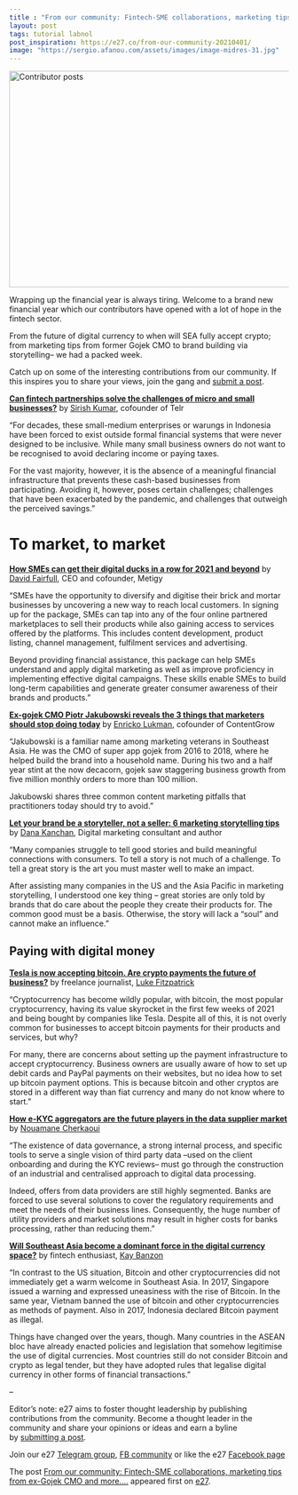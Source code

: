```yaml
---
title : "From our community: Fintech-SME collaborations, marketing tips from ex-Gojek CMO and more…."
layout: post
tags: tutorial labnol
post_inspiration: https://e27.co/from-our-community-20210401/
image: "https://sergio.afanou.com/assets/images/image-midres-31.jpg"
---
```


<img loading="lazy" class="aligncenter wp-image-364788 size-full" src="https://e27.co/wp-content/uploads/2020/11/Contributor-of-the-week.jpg" alt="Contributor posts" width="690" height="390" />
<p>Wrapping up the financial year is always tiring. Welcome to a brand new financial year which our contributors have opened with a lot of hope in the fintech sector.</p>
<p>From the future of digital currency to when will SEA fully accept crypto; from marketing tips from former Gojek CMO to brand building via storytelling– we had a packed week.</p>
<p>Catch up on some of the interesting contributions from our community. If this inspires you to share your views, join the gang and <span class="s1"><a rel="follow" rel="follow" href="https://e27.co/contributor"><span class="s2">submit a post</span></a>.</span></p>
<p><a rel="follow" href="https://e27.co/can-fintech-partnerships-solve-the-challenges-of-micro-and-small-businesses-20210331/"><strong>Can fintech partnerships solve the challenges of micro and small businesses?</strong></a> by <a rel="follow" href="https://e27.co/user/sirish.kumar/">Sirish Kumar</a>, cofounder of Telr</p>
<p>&#8220;For decades, these small-medium enterprises or warungs in Indonesia have been forced to exist outside formal financial systems that were never designed to be inclusive. While many small business owners do not want to be recognised to avoid declaring income or paying taxes.</p>
<p>For the vast majority, however, it is the absence of a meaningful financial infrastructure that prevents these cash-based businesses from participating. Avoiding it, however, poses certain challenges; challenges that have been exacerbated by the pandemic, and challenges that outweigh the perceived savings.&#8221;</p>
<h1>To market, to market</h1>
<p><a rel="follow" href="https://e27.co/get-your-digital-ducks-in-a-row-for-2021-and-beyond-20210330/"><strong>How SMEs can get their digital ducks in a row for 2021 and beyond</strong></a> by <a rel="follow" href="https://e27.co/user/david.fairfull/">David Fairfull</a>, CEO and cofounder, Metigy</p>
<p>&#8220;SMEs have the opportunity to diversify and digitise their brick and mortar businesses by uncovering a new way to reach local customers. In signing up for the package, SMEs can tap into any of the four online partnered marketplaces to sell their products while also gaining access to services offered by the platforms. This includes content development, product listing, channel management, fulfilment services and advertising.</p>
<p>Beyond providing financial assistance, this package can help SMEs understand and apply digital marketing as well as improve proficiency in implementing effective digital campaigns. These skills enable SMEs to build long-term capabilities and generate greater consumer awareness of their brands and products.&#8221;</p>
<p><a rel="follow" href="https://e27.co/what-marketers-should-not-do-lessons-from-ex-gojek-cmo-piotr-jakubowski-20210326/"><strong>Ex-gojek CMO Piotr Jakubowski reveals the 3 things that marketers should stop doing today</strong></a> by <a rel="follow" href="https://e27.co/user/enrickoman/">Enricko Lukman</a>, cofounder of ContentGrow</p>
<p>&#8220;Jakubowski is a familiar name among marketing veterans in Southeast Asia. He was the CMO of super app gojek from 2016 to 2018, where he helped build the brand into a household name. During his two and a half year stint at the now decacorn, gojek saw staggering business growth from five million monthly orders to more than 100 million.</p>
<p>Jakubowski shares three common content marketing pitfalls that practitioners today should try to avoid.&#8221;</p>
<p><a rel="follow" href="https://e27.co/let-your-brand-be-a-storyteller-not-a-seller-6-marketing-storytelling-tips-20210330/"><strong>Let your brand be a storyteller, not a seller: 6 marketing storytelling tips</strong></a> by <a rel="follow" href="https://e27.co/user/dana.kachan/">Dana Kanchan</a>, Digital marketing consultant and author</p>
<p>&#8220;Many companies struggle to tell good stories and build meaningful connections with consumers. To tell a story is not much of a challenge. To tell a great story is the art you must master well to make an impact.</p>
<p>After assisting many companies in the US and the Asia Pacific in marketing storytelling, I understood one key thing – great stories are only told by brands that do care about the people they create their products for. The common good must be a basis. Otherwise, the story will lack a “soul” and cannot make an influence.&#8221;</p>
<h2>Paying with digital money</h2>
<p><a rel="follow" href="https://e27.co/tesla-is-now-accepting-bitcoin-are-crypto-payments-the-future-of-business-20210326/"><strong>Tesla is now accepting bitcoin. Are crypto payments the future of business?</strong></a> by freelance journalist, <a rel="follow" href="https://e27.co/user/luke.fitzpatrick/">Luke Fitzpatrick</a></p>
<p>&#8220;Cryptocurrency has become wildly popular, with bitcoin, the most popular cryptocurrency, having its value skyrocket in the first few weeks of 2021 and being bought by companies like Tesla. Despite all of this, it is not overly common for businesses to accept bitcoin payments for their products and services, but why?</p>
<p>For many, there are concerns about setting up the payment infrastructure to accept cryptocurrency. Business owners are usually aware of how to set up debit cards and PayPal payments on their websites, but no idea how to set up bitcoin payment options. This is because bitcoin and other cryptos are stored in a different way than fiat currency and many do not know where to start.&#8221;</p>
<p><a rel="follow" href="https://e27.co/how-e-kyc-aggregators-are-the-future-players-in-the-data-supplier-market-20210329/"><strong>How e-KYC aggregators are the future players in the data supplier market</strong></a> by <a rel="follow" href="https://e27.co/user/nouamane.cherkaoui/">Nouamane Cherkaoui</a></p>
<p>&#8220;The existence of data governance, a strong internal process, and specific tools to serve a single vision of third party data –used on the client onboarding and during the KYC reviews– must go through the construction of an industrial and centralised approach to digital data processing.</p>
<p>Indeed, offers from data providers are still highly segmented. Banks are forced to use several solutions to cover the regulatory requirements and meet the needs of their business lines. Consequently, the huge number of utility providers and market solutions may result in higher costs for banks processing, rather than reducing them.&#8221;</p>
<p><a rel="follow" href="https://e27.co/will-southeast-asia-become-a-dominant-force-in-the-digital-currency-space-20210329/"><strong>Will Southeast Asia become a dominant force in the digital currency space?</strong></a> by fintech enthusiast, <a rel="follow" href="https://e27.co/user/kay-banzon/">Kay Banzon</a></p>
<p>&#8220;In contrast to the US situation, Bitcoin and other cryptocurrencies did not immediately get a warm welcome in Southeast Asia. In 2017, Singapore issued a warning and expressed uneasiness with the rise of Bitcoin. In the same year, Vietnam banned the use of bitcoin and other cryptocurrencies as methods of payment. Also in 2017, Indonesia declared Bitcoin payment as illegal.</p>
<p>Things have changed over the years, though. Many countries in the ASEAN bloc have already enacted policies and legislation that somehow legitimise the use of digital currencies. Most countries still do not consider Bitcoin and crypto as legal tender, but they have adopted rules that legalise digital currency in other forms of financial transactions.&#8221;</p>
<p>&#8211;</p>
<p class="p1"><span class="s1">Editor’s note: e27 aims to foster thought leadership by publishing contributions from the community. Become a thought leader in the community and share your opinions or ideas and earn a byline by <a rel="follow" rel="follow" href="https://e27.co/contributor"><span class="s2">submitting a post</span></a>.</span></p>
<p class="p1"><span class="s1">Join our e27 <a rel="follow" href="https://t.me/joinchat/HmTbfBcGCZeykhM8NOlQ-g"><span class="s2">Telegram group</span></a>, <a rel="follow" href="https://www.facebook.com/groups/e27co/permalink/886904662065955/">FB community</a> or like the e27 <a rel="follow" href="https://www.facebook.com/e27/?ref=your_pages"><span class="s2">Facebook page</span></a></span></p>
<p>The post <a rel="nofollow" href="https://e27.co/from-our-community-20210401/">From our community: Fintech-SME collaborations, marketing tips from ex-Gojek CMO and more&#8230;.</a> appeared first on <a rel="nofollow" href="https://e27.co">e27</a>.</p>

